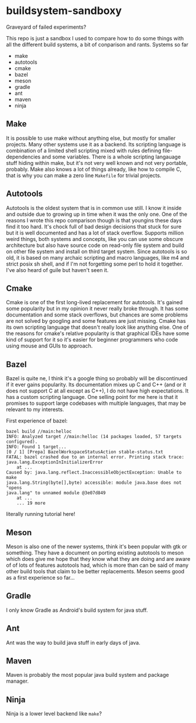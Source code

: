 # buildsystem-sandboxy

Graveyard of failed experiments?

This repo is just a sandbox I used to compare how to do some things with all the
different build systems, a bit of conparison and rants. Systems so far

* make
* autotools
* cmake
* bazel
* meson
* gradle
* ant
* maven
* ninja

## Make

It is possible to use make without anything else, but mostly for smaller
projects. Many other systems use it as a backend. Its scripting language is
combination of a limited shell scripting mixed with rules defining
file-dependencies and some variables. There is a whole scripting langauage
stuff hiding within make, but it's not very well known and not very portable,
probably. Make also knows a lot of things already, like how to compile C, that
is why you can make a zero line `Makefile` for trivial projects.

## Autotools

Autotools is the oldest system that is in common use still. I know it inside and
outside due to growing up in time when it was the only one. One of the reasons I
wrote this repo comparison though is that youngins these days find it too hard.
It's chock full of bad design decisions that stuck for sure but it is well
documented and has a lot of stack overflow. Supports million weird things, both
systems and concepts, like you can use some obscure architecture but also have
source code on read-only file system and build on other file system and install
on third target system. Since autotools is so old, it is based on many archaic
scripting and macro languages, like m4 and strict posix sh shell, and if I'm not
forgetting some perl to hold it together. I've also heard of guile but haven't
seen it.

## Cmake

Cmake is one of the first long-lived replacement for autotools. It's gained some
popularity but in my opinion it never really broke through. It has some
documentation and some stack overflows, but chances are some problems are not
solved by googling and some features are just missing. Cmake has its own
scripting language that doesn't really look like anything else. One of the
reasons for cmake's relative popularity is that graphical IDEs have some kind of
support for it so it's easier for beginner programmers who code using mouse and
GUIs to approach.

## Bazel

Bazel is quite ne, I think it's a google thing so probably will be discontinued
if it ever gains popularity. Its documentation mixes up C and C++ (and or it
does not support C at all except as C++), I do not have high expectations. It
has a custom scripting language. One selling point for me here is that it
promises to support large codebases with multiple languages, that may be
relevant to my interests.

First experience of bazel:

```
bazel build //main:helloc
INFO: Analyzed target //main:helloc (14 packages loaded, 57 targets configured).
INFO: Found 1 target...
[0 / 1] [Prepa] BazelWorkspaceStatusAction stable-status.txt
FATAL: bazel crashed due to an internal error. Printing stack trace:
java.lang.ExceptionInInitializerError
    at ...
Caused by: java.lang.reflect.InaccessibleObjectException: Unable to make
java.lang.String(byte[],byte) accessible: module java.base does not "opens
java.lang" to unnamed module @3e07d849
    at ...
    ... 19 more
```

literally running tutorial here!

## Meson

Meson is also one of the newer systems,  think it's been popular with gtk or
something. They have a document on porting existing autotools to meson which
does give me hope that they know what they are doing and are aware of of lots of
features autotools had, which is more than can be said of many other build tools
that claim to be better replacements. Meson seems good as a first experience so
far...

## Gradle

I only know Gradle as Android's build system for java stuff.

## Ant

Ant was the way to build java stuff in early days of java.

## Maven

Maven is probably the most popular java build system and package manager.

## Ninja

Ninja is a lower level backend like `make`?
